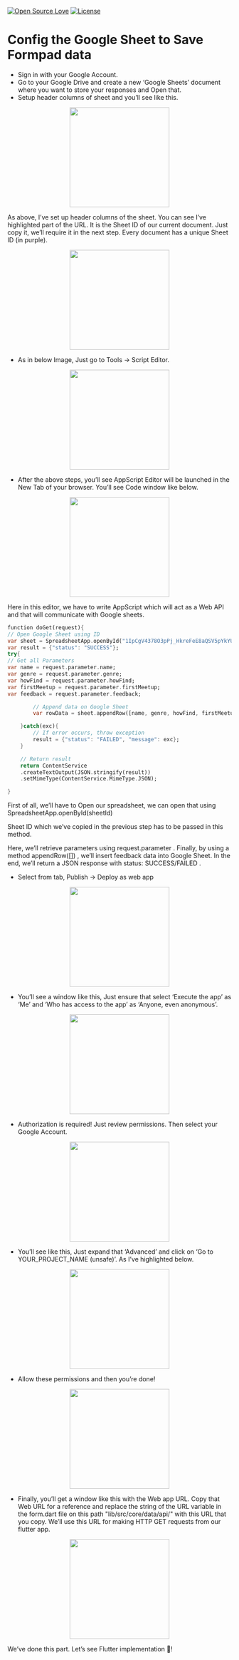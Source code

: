 [![Open Source Love](https://badges.frapsoft.com/os/v1/open-source.svg?v=102)](https://opensource.org/licenses/MIT)
[![License](https://img.shields.io/badge/license-MIT-orange.svg)](https://github.com/samuelematias/Formpad/blob/master/LICENSE)

# Config the Google Sheet to Save Formpad data

- Sign in with your Google Account.
- Go to your Google Drive and create a new ‘Google Sheets’ document where you want to store your responses and Open that.
- Setup header columns of sheet and you’ll see like this.

<p align="center">
  <img src="https://i.imgur.com/YmMiyVX.png" height="224"  /><br/>
</p>

As above, I’ve set up header columns of the sheet. You can see I’ve highlighted part of the URL. It is the Sheet ID of our current document. Just copy it, we’ll require it in the next step. Every document has a unique Sheet ID (in purple).

<p align="center">
  <img src="https://i.imgur.com/y2PXsnZ.png" height="224" /><br/>
</p>

- As in below Image, Just go to Tools → Script Editor.

<p align="center">
  <img src="https://i.imgur.com/lJWFkTr.png" height="224"  /><br/>
</p>

- After the above steps, you’ll see AppScript Editor will be launched in the New Tab of your browser. You’ll see Code window like below.

<p align="center">
  <img src="https://i.imgur.com/Q5LXuP7.png" height="224"  /><br/>
</p>

Here in this editor, we have to write AppScript which will act as a Web API and that will communicate with Google sheets.

```dart
function doGet(request){
// Open Google Sheet using ID
var sheet = SpreadsheetApp.openById("1IpCgV4378O3pPj_HkreFeE8aQSV5pYkYUhekNsQFP0Q");
var result = {"status": "SUCCESS"};
try{
// Get all Parameters
var name = request.parameter.name;
var genre = request.parameter.genre;
var howFind = request.parameter.howFind;
var firstMeetup = request.parameter.firstMeetup;
var feedback = request.parameter.feedback;

        // Append data on Google Sheet
        var rowData = sheet.appendRow([name, genre, howFind, firstMeetup, feedback]);

    }catch(exc){
        // If error occurs, throw exception
        result = {"status": "FAILED", "message": exc};
    }

    // Return result
    return ContentService
    .createTextOutput(JSON.stringify(result))
    .setMimeType(ContentService.MimeType.JSON);

}

```

First of all, we’ll have to Open our spreadsheet, we can open that using SpreadsheetApp.openById(sheetId)

Sheet ID which we’ve copied in the previous step has to be passed in this method.

Here, we’ll retrieve parameters using request.parameter . Finally, by using a method appendRow([]) , we’ll insert feedback data into Google Sheet. In the end, we’ll return a JSON response with status: SUCCESS/FAILED .

- Select from tab, Publish → Deploy as web app

<p align="center">
  <img src="https://i.imgur.com/SsD8nCh.png" height="224"  /><br/>
</p>

- You’ll see a window like this, Just ensure that select ‘Execute the app’ as ‘Me’ and ‘Who has access to the app’ as ‘Anyone, even anonymous’.

<p align="center">
  <img src="https://i.imgur.com/sWkIrlB.png" height="224"  /><br/>
</p>

- Authorization is required! Just review permissions. Then select your Google Account.

<p align="center">
  <img src="https://i.imgur.com/1y2FzmA.png" height="224"  /><br/>
</p>

- You’ll see like this, Just expand that ‘Advanced’ and click on ‘Go to YOUR_PROJECT_NAME (unsafe)’. As I’ve highlighted below.

<p align="center">
  <img src="https://i.imgur.com/C74T9Cc.png" height="224"  /><br/>
</p>

- Allow these permissions and then you’re done!

<p align="center">
  <img src="https://i.imgur.com/91RZb8y.png" height="224"  /><br/>
</p>

- Finally, you’ll get a window like this with the Web app URL. Copy that Web URL for a reference and replace the string of the URL variable in the form.dart file on this path "lib/src/core/data/api/" with this URL that you copy. We’ll use this URL for making HTTP GET requests from our flutter app.

<p align="center">
  <img src="https://i.imgur.com/Ocz8CS8.png" height="224"  /><br/>
</p>

We’ve done this part. Let’s see Flutter implementation 🚀!
